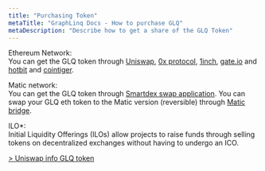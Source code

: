 ```yaml
---
title: "Purchasing Token"
metaTitle: "GraphLinq Docs - How to purchase GLQ"
metaDescription: "Describe how to get a share of the GLQ Token"
---
```


Ethereum Network:<br/>
You can get the GLQ token through <a href="https://app.uniswap.org/#/swap?inputCurrency=0x9F9c8ec3534c3cE16F928381372BfbFBFb9F4D24">Uniswap</a>, <a href="https://matcha.xyz/markets/GLQ">0x protocol</a>, <a href="https://app.1inch.io/#/1/swap/ETH/GLQ">1inch</a>, <a href="https://www.gate.io/trade/GLQ_USDT">gate.io</a> and <a href="https://www.hotbit.io/exchange?symbol=GLQ_USDT">hotbit</a> and <a href="https://www.cointiger.com/fr-fr/#/trade_center?coin=glq_usdt">cointiger</a>.

Matic network:<br/>
You can get the GLQ token through <a href="https://swap.smartdex.app/">Smartdex swap application</a>.
You can swap your GLQ eth token to the Matic version (reversible) through <a href="https://wallet.matic.network/bridge/">Matic bridge</a>.

ILO*:<br/>
Initial Liquidity Offerings (ILOs) allow projects to raise funds through selling tokens on decentralized exchanges without having to undergo an ICO.


<a href="https://info.uniswap.org/token/0x9f9c8ec3534c3ce16f928381372bfbfbfb9f4d24">> Uniswap info GLQ token</a> <br/>
